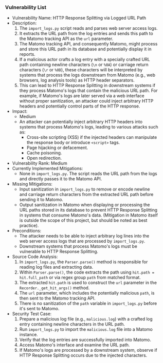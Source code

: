 ### Vulnerability List

- Vulnerability Name: HTTP Response Splitting via Logged URL Path
- Description:
    1. The `import_logs.py` script reads and parses web server access logs.
    2. It extracts the URL path from the log entries and sends this path to the Matomo tracking API as the `url` parameter.
    3. The Matomo tracking API, and consequently Matomo, might process and store this URL path in its database and potentially display it in reports.
    4. If a malicious actor crafts a log entry with a specially crafted URL path containing newline characters (`\n` or `%0A`) or carriage return characters (`\r` or `%0D`), these characters will be interpreted by systems that process the logs downstream from Matomo (e.g., web browsers, log analysis tools) as HTTP header separators.
    5. This can lead to HTTP Response Splitting in downstream systems if they process Matomo's logs that contain the malicious URL path. For example, if Matomo's logs are later served via a web interface without proper sanitization, an attacker could inject arbitrary HTTP headers and potentially control parts of the HTTP response.
- Impact:
    - Medium
    - An attacker can potentially inject arbitrary HTTP headers into systems that process Matomo's logs, leading to various attacks such as:
        - Cross-site scripting (XSS) if the injected headers can manipulate the response body or introduce `<script>` tags.
        - Page hijacking or defacement.
        - Cache poisoning.
        - Open redirection.
- Vulnerability Rank: Medium
- Currently Implemented Mitigations:
    - None in `import_logs.py`. The script reads the URL path from the logs and directly passes it to the Matomo API.
- Missing Mitigations:
    - Input sanitization in `import_logs.py` to remove or encode newline and carriage return characters from the extracted URL path before sending it to Matomo.
    - Output sanitization in Matomo when displaying or processing the URL paths stored in its database to prevent HTTP Response Splitting in systems that consume Matomo's data. (Mitigation in Matomo itself is outside the scope of this project, but should be noted as best practice).
- Preconditions:
    - The attacker needs to be able to inject arbitrary log lines into the web server access logs that are processed by `import_logs.py`.
    - Downstream systems that process Matomo's logs must be vulnerable to HTTP Response Splitting.
- Source Code Analysis:
    1. In `import_logs.py`, the `Parser.parse()` method is responsible for reading log files and extracting data.
    2. Within `Parser.parse()`, the code extracts the path using `hit.path = hit.full_path` or via regex group `path` from matched format.
    3. The extracted `hit.path` is used to construct the `url` parameter in the `Recorder._get_hit_args()` method.
    4. The `url` parameter, which includes the potentially malicious `path`, is then sent to the Matomo tracking API.
    5. There is no sanitization of the `path` variable in `import_logs.py` before it's sent to Matomo.
- Security Test Case:
    1. Prepare a malicious log file (e.g., `malicious.log`) with a crafted log entry containing newline characters in the URL path.
    2. Run `import_logs.py` to import the `malicious.log` file into a Matomo instance.
    3. Verify that the log entries are successfully imported into Matomo.
    4. Access Matomo's interface and examine the URL path.
    5. If Matomo's logs are processed by a downstream system, observe if HTTP Response Splitting occurs due to the injected characters.